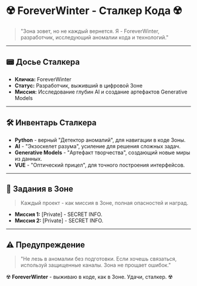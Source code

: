 # ☢️ ForeverWinter - Сталкер Кода ☢️

> "Зона зовет, но не каждый вернется. Я - ForeverWinter, разработчик, исследующий аномалии кода и технологий."

---

## 📟 Досье Сталкера
- **Кличка:** ForeverWinter
- **Статус:** Разработчик, выживший в цифровой Зоне
- **Миссия:** Исследование глубин AI и создание артефактов Generative Models

---

## 🛠️ Инвентарь Сталкера
- **Python** - верный "Детектор аномалий", для навигации в коде Зоны.
- **AI** - "Экзоскелет разума", усиление для решения сложных задач.
- **Generative Models** - "Артефакт творчества", создающий новые миры из данных.
- **VUE** - "Оптический прицел", для точного построения интерфейсов.

---

## 📜 Задания в Зоне
> Каждый проект - как миссия в Зоне, полная опасностей и наград.

- **Миссия 1:** [Private] - SECRET INFO.
- **Миссия 2:** [Private] - SECRET INFO.

---

## ⚠️ Предупреждение
> "Не лезь в аномалии без подготовки. Если хочешь связаться, используй защищенные каналы. Зона не прощает ошибок."

☢️ **ForeverWinter** - выживаю в коде, как в Зоне. Удачи, сталкер. ☢️
